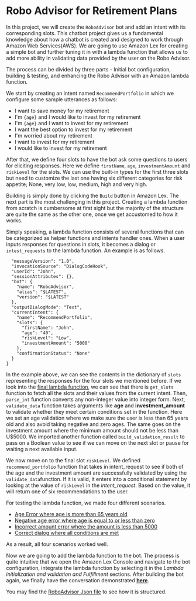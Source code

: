 # Robo Advisor for Retirement Plans

In this project, we will create the `RoboAdvisor` bot and add an intent with its corresponding slots. This chatbot project gives us a fundamental knowledge about how a chatbot is created and designed to work through Amazon Web Services(AWS). We are going to use Amazon Lex for creating a simple bot and further tuning it in with a lambda function that allows us to add more ability in validating data provided by the user on the Robo Advisor.

The process can be divided by three parts - Initial bot configuration, building & testing, and enhancing the Robo Advisor with an Amazon lambda function.   


We start by creating an intent named `RecommendPortfolio` in which we configure some sample utterances as follows:    
      
      
* I want to save money for my retirement
* I'm ​`{age}​` and I would like to invest for my retirement
* I'm `​{age}​` and I want to invest for my retirement
* I want the best option to invest for my retirement
* I'm worried about my retirement
* I want to invest for my retirement
* I would like to invest for my retirement   

After that, we define four slots to have the bot ask some questions to users for eliciting responses. Here we define `firstName`, `age`, `investmentAmount` and `riskLevel` for the slots. We can use the built-in types for the first three slots but need to customize the last one having six different categories for risk appetite; None, very low, low, medium, high and very high.

Building is simply done by clicking the `Build` button in Amazon Lex. The next part is the most challenging in this project. Creating a lambda function from scratch is cumbersome at first sight but the majority of the structure are quite the same as the other one, once we get accustomed to how it works.

Simply speaking, a lambda function consists of several functions that can be categorized as helper functions and intents handler ones. When a user inputs responses for questions in slots, it becomes a dialog or `intest_requests` to the lambda function. An example is as follows.   

```{
  "messageVersion": "1.0",
  "invocationSource": "DialogCodeHook",
  "userId": "John",
  "sessionAttributes": {},
  "bot": {
    "name": "RoboAdvisor",
    "alias": "$LATEST",
    "version": "$LATEST"
  },
  "outputDialogMode": "Text",
  "currentIntent": {
    "name": "RecommendPortfolio",
    "slots": {
      "firstName": "John",
      "age": "40",
      "riskLevel": "Low",
      "investmentAmount": "5000"
    },
    "confirmationStatus": "None"
  }
}
```
In the example above, we can see the contents in the dictionary of `slots` representing the responses for the four slots we mentioned before. If we look into the [final lambda function](https://github.com/coolwonny/RoboAdvisor/blob/master/lambda_function_final.py), we can see that there is `get_slots` function to fetch all the slots and their values from the current intent. Then, `parse_int` function converts any non-integer value into integer form. Next, `validate_data` function takes arguments like **age** and **investment_amount** to validate whether they meet certain conditions set in the function. Here we set an age validation where we make sure the user is less than 65 years old and also avoid taking negative and zero ages. The same goes on the investment amount where the minimum amount should not be less than U$5000. We imported another function called `build_validation_result` to pass on a Boolean value to see if we can move on the next slot or pause for waiting a next available input.   
   
We now move on to the final slot `riskLevel`. We defined `recommend_portfolio` function that takes in intent_request to see if both of the age and the investment amount are successfully validated by using the `validate_data`function. If it is valid, it enters into a conditional statement by looking at the value of `riskLevel` in the *intent_request*. Based on the value, it will return one of six recommendations to the user.

For testing the lambda function, we made four different scenarios.    
- [Age Error where age is more than 65 years old](https://github.com/coolwonny/RoboAdvisor/blob/master/Test_Cases/age_error.txt)
- [Negative age error where age is equal to or less than zero](https://github.com/coolwonny/RoboAdvisor/blob/master/Test_Cases/negative_age_error.txt)
- [Incorrect amount error where the amount is less than 5000](https://github.com/coolwonny/RoboAdvisor/blob/master/Test_Cases/incorrect_amount_error.txt)
- [Correct dialog where all conditions are met](https://github.com/coolwonny/RoboAdvisor/blob/master/Test_Cases/correct_dialog.txt) 

    
As a result, all four scenarios worked well.    

Now we are going to add the lambda function to the bot. The process is quite intuitive that we open the Amazon Lex Console and navigate to the bot configuration, integrate the lambda function by selecting it in the *Lambda initialization and validation and Fulfillment* sections. After building the bot again, we finally have the conversation demonstrated [**here**](https://github.com/coolwonny/RoboAdvisor/blob/master/Amazon%20Lex%20-%20Chrome%202020-08-04%2014-53-43.mp4).   

You may find the [RoboAdvisor Json file](https://github.com/coolwonny/RoboAdvisor/blob/master/RoboAdvisor_Export.json) to see how it is structured.



 
